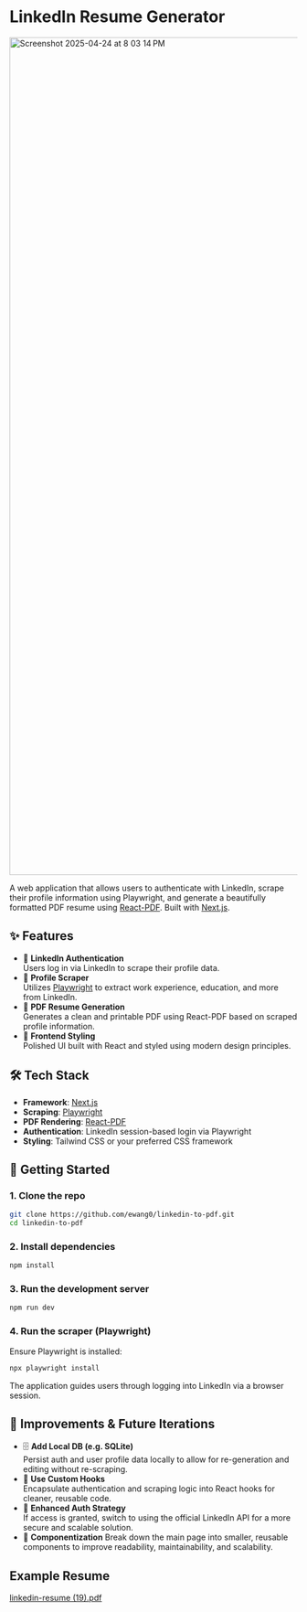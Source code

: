 # LinkedIn Resume Generator

<img width="1466" alt="Screenshot 2025-04-24 at 8 03 14 PM" src="https://github.com/user-attachments/assets/10ca13ff-8979-4d38-9855-15c1cdabd359" />

A web application that allows users to authenticate with LinkedIn, scrape their profile information using Playwright, and generate a beautifully formatted PDF resume using [React-PDF](https://react-pdf.org/). Built with [Next.js](https://nextjs.org/).

## ✨ Features

- 🔐 **LinkedIn Authentication**  
  Users log in via LinkedIn to scrape their profile data.
- 🔎 **Profile Scraper**  
  Utilizes [Playwright](https://playwright.dev/) to extract work experience, education, and more from LinkedIn.
- 🧾 **PDF Resume Generation**  
  Generates a clean and printable PDF using React-PDF based on scraped profile information.
- 🎨 **Frontend Styling**  
  Polished UI built with React and styled using modern design principles.

## 🛠️ Tech Stack

- **Framework**: [Next.js](https://nextjs.org/)
- **Scraping**: [Playwright](https://playwright.dev/)
- **PDF Rendering**: [React-PDF](https://react-pdf.org/)
- **Authentication**: LinkedIn session-based login via Playwright
- **Styling**: Tailwind CSS or your preferred CSS framework

## 🚀 Getting Started

### 1. Clone the repo
```bash
git clone https://github.com/ewang0/linkedin-to-pdf.git
cd linkedin-to-pdf
```

### 2. Install dependencies
```bash
npm install
```

### 3. Run the development server
```bash
npm run dev
```

### 4. Run the scraper (Playwright)
Ensure Playwright is installed:
```bash
npx playwright install
```

The application guides users through logging into LinkedIn via a browser session.


## 🧪 Improvements & Future Iterations

- 🗄️ **Add Local DB (e.g. SQLite)**  
  Persist auth and user profile data locally to allow for re-generation and editing without re-scraping.
- 🧩 **Use Custom Hooks**  
  Encapsulate authentication and scraping logic into React hooks for cleaner, reusable code.
- 🔐 **Enhanced Auth Strategy**  
  If access is granted, switch to using the official LinkedIn API for a more secure and scalable solution.
- 🧩 **Componentization**
  Break down the main page into smaller, reusable components to improve readability, maintainability, and scalability.

## Example Resume

[linkedin-resume (19).pdf](https://github.com/user-attachments/files/19900626/linkedin-resume.19.pdf)
